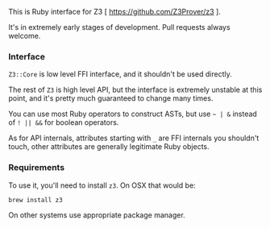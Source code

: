 This is Ruby interface for Z3 [ https://github.com/Z3Prover/z3 ].

It's in extremely early stages of development. Pull requests always welcome.

### Interface

`Z3::Core` is low level FFI interface, and it shouldn't be used directly.

The rest of `Z3` is high level API, but the interface is extremely unstable at this point, and it's pretty much guaranteed to  change many times.

You can use most Ruby operators to construct ASTs, but use `~ | &` instead of `! || &&` for boolean operators.

As for API internals, attributes starting with `_` are FFI internals you shouldn't touch, other attributes are generally legitimate Ruby objects.

### Requirements

To use it, you'll need to install `z3`. On OSX that would be:

    brew install z3

On other systems use appropriate package manager.
